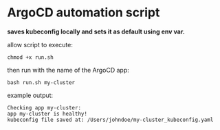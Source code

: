 # ArgoCD automation script
**saves kubeconfig locally and sets it as default using env var.**

allow script to execute:
```
chmod +x run.sh
```

then run with the name of the ArgoCD app:
```
bash run.sh my-cluster
```

example output:
```
Checking app my-cluster:
app my-cluster is healthy!
kubeconfig file saved at: /Users/johndoe/my-cluster_kubeconfig.yaml
```
